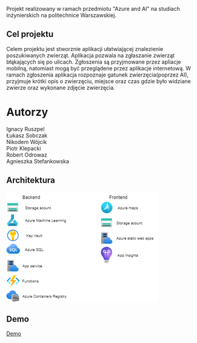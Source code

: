 Projekt realizowany w ramach przedmiotu "Azure and AI" na studiach inżynierskich na politechnice Warszawskiej. 

## Cel projektu
Celem projektu jest stworznie aplikacji ułatwiającej znalezienie poszukiwanych zwierząt. Aplikacja pozwala na zgłaszanie zwierząt błąkających się po ulicach. Zgłoszenia są przyjmowane przez apliacje mobilną, natomiast mogą być przeglądene przez aplikacje internetową. W ramach zgłoszenia aplikacja rozpoznaje gatunek zwierzęcia(poprzez AI), przyjmuje krótki opis o zwierzęciu, miejsce oraz czas gdzie było widziane zwierze oraz wykonane zdjęcie zwierzęcia.
# Autorzy
Ignacy Ruszpel\
Łukasz Sobczak\
Nikodem Wójcik\
Piotr Klepacki\
Robert Odrowaz\
Agnieszka Stefankowska

## Architektura
![alt text](https://github.com/iruszpel/abandoned-miracles/blob/main/images/Architektura.png)

## Demo
[Demo](https://youtu.be/vZZ12LQf1Q8)
